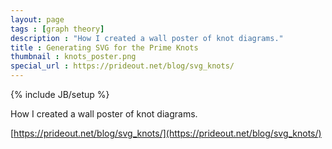 ```yaml
---
layout: page
tags : [graph theory]
description : "How I created a wall poster of knot diagrams."
title : Generating SVG for the Prime Knots
thumbnail : knots_poster.png
special_url : https://prideout.net/blog/svg_knots/
---
```

{% include JB/setup %}

How I created a wall poster of knot diagrams.

[https://prideout.net/blog/svg_knots/](https://prideout.net/blog/svg_knots/)
